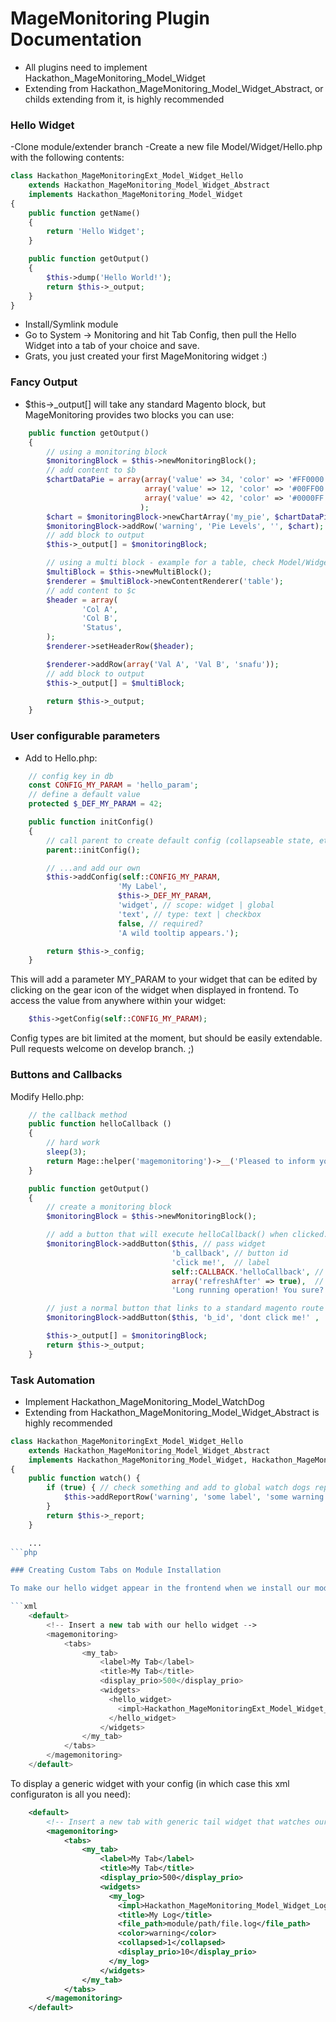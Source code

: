 MageMonitoring Plugin Documentation
===================================

- All plugins need to implement Hackathon_MageMonitoring_Model_Widget
- Extending from Hackathon_MageMonitoring_Model_Widget_Abstract, or childs extending from it, is highly recommended

### Hello Widget

-Clone module/extender branch
-Create a new file Model/Widget/Hello.php with the following contents:

```php
class Hackathon_MageMonitoringExt_Model_Widget_Hello
    extends Hackathon_MageMonitoring_Model_Widget_Abstract
    implements Hackathon_MageMonitoring_Model_Widget
{
    public function getName()
    {
        return 'Hello Widget';
    }

    public function getOutput()
    {
        $this->dump('Hello World!');
        return $this->_output;
    }
}
```

- Install/Symlink module
- Go to System -> Monitoring and hit Tab Config, then pull the Hello Widget into a tab of your choice and save.
- Grats, you just created your first MageMonitoring widget :)

### Fancy Output

- $this->_output[] will take any standard Magento block, but MageMonitoring provides two blocks you can use:

```php
    public function getOutput()
    {
        // using a monitoring block
        $monitoringBlock = $this->newMonitoringBlock();
        // add content to $b
        $chartDataPie = array(array('value' => 34, 'color' => '#FF0000'),
                              array('value' => 12, 'color' => '#00FF00'),
                              array('value' => 42, 'color' => '#0000FF')
                             );
        $chart = $monitoringBlock->newChartArray('my_pie', $chartDataPie);
        $monitoringBlock->addRow('warning', 'Pie Levels', '', $chart);
        // add block to output
        $this->_output[] = $monitoringBlock;

        // using a multi block - example for a table, check Model/Widget/HealthCheck/ for more usage examples
        $multiBlock = $this->newMultiBlock();
        $renderer = $multiBlock->newContentRenderer('table');
        // add content to $c
        $header = array(
                'Col A',
                'Col B',
                'Status',
        );
        $renderer->setHeaderRow($header);

        $renderer->addRow(array('Val A', 'Val B', 'snafu'));
        // add block to output
        $this->_output[] = $multiBlock;

        return $this->_output;
    }
```

### User configurable parameters

- Add to Hello.php:

```php
    // config key in db
    const CONFIG_MY_PARAM = 'hello_param';
    // define a default value
    protected $_DEF_MY_PARAM = 42;

    public function initConfig()
    {
        // call parent to create default config (collapseable state, etc)
        parent::initConfig();

        // ...and add our own
        $this->addConfig(self::CONFIG_MY_PARAM,
                        'My Label',
                        $this->_DEF_MY_PARAM,
                        'widget', // scope: widget | global
                        'text', // type: text | checkbox
                        false, // required?
                        'A wild tooltip appears.');

        return $this->_config;
    }
```

This will add a parameter MY_PARAM to your widget that can be edited by clicking on the gear icon of the widget when displayed in frontend.
To access the value from anywhere within your widget:

```php
    $this->getConfig(self::CONFIG_MY_PARAM);
```

Config types are bit limited at the moment, but should be easily extendable. Pull requests welcome on develop branch. ;)

### Buttons and Callbacks

Modify Hello.php:

```php
    // the callback method
    public function helloCallback ()
    {
        // hard work
        sleep(3);
        return Mage::helper('magemonitoring')->__('Pleased to inform you that the operation was indeed a great success! <br/> Now let me refresh that widget for you..');
    }

    public function getOutput()
    {
        // create a monitoring block
        $monitoringBlock = $this->newMonitoringBlock();

        // add a button that will execute helloCallback() when clicked. callback method needs to be in this class.
        $monitoringBlock->addButton($this, // pass widget
                                    'b_callback', // button id
                                    'click me!',  // label
                                    self::CALLBACK.'helloCallback', // pass callback name
                                    array('refreshAfter' => true),  // additional params, optional
                                    'Long running operation! You sure?'); // confirm dialog before executing, optional

        // just a normal button that links to a standard magento route
        $monitoringBlock->addButton($this, 'b_id', 'dont click me!' , '*/*/route', null, 'Last chance!');

        $this->_output[] = $monitoringBlock;
        return $this->_output;
    }
```

### Task Automation

- Implement Hackathon_MageMonitoring_Model_WatchDog
- Extending from Hackathon_MageMonitoring_Model_Widget_Abstract is highly recommended

```php
class Hackathon_MageMonitoringExt_Model_Widget_Hello
    extends Hackathon_MageMonitoring_Model_Widget_Abstract
    implements Hackathon_MageMonitoring_Model_Widget, Hackathon_MageMonitoring_Model_WatchDog
{
    public function watch() {
        if (true) { // check something and add to global watch dogs report if we got something to report
            $this->addReportRow('warning', 'some label', 'some warning');
        }
        return $this->_report;
    }

    ...
```php

### Creating Custom Tabs on Module Installation

To make our hello widget appear in the frontend when we install our module edit config.xml:

```xml
    <default>
        <!-- Insert a new tab with our hello widget -->
        <magemonitoring>
            <tabs>
                <my_tab>
                    <label>My Tab</label>
                    <title>My Tab</title>
                    <display_prio>500</display_prio>
                    <widgets>
                      <hello_widget>
                        <impl>Hackathon_MageMonitoringExt_Model_Widget_Hello</impl>
                      </hello_widget>
                    </widgets>
                </my_tab>
            </tabs>
        </magemonitoring>
    </default>
```

To display a generic widget with your config (in which case this xml configuraton is all you need):

```xml
    <default>
        <!-- Insert a new tab with generic tail widget that watches our custom log file -->
        <magemonitoring>
            <tabs>
                <my_tab>
                    <label>My Tab</label>
                    <title>My Tab</title>
                    <display_prio>500</display_prio>
                    <widgets>
                      <my_log>
                        <impl>Hackathon_MageMonitoring_Model_Widget_Log_Tail</impl>
                        <title>My Log</title>
                        <file_path>module/path/file.log</file_path>
                        <color>warning</color>
                        <collapsed>1</collapsed>
                        <display_prio>10</display_prio>
                      </my_log>
                    </widgets>
                </my_tab>
            </tabs>
        </magemonitoring>
    </default>
```
